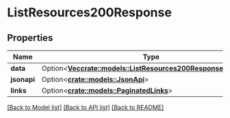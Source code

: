 # ListResources200Response

## Properties

Name | Type | Description | Notes
------------ | ------------- | ------------- | -------------
**data** | Option<[**Vec<crate::models::ListResources200ResponseDataInner>**](listResources_200_response_data_inner.md)> |  | [optional]
**jsonapi** | Option<[**crate::models::JsonApi**](JsonApi.md)> |  | [optional]
**links** | Option<[**crate::models::PaginatedLinks**](PaginatedLinks.md)> |  | [optional]

[[Back to Model list]](../README.md#documentation-for-models) [[Back to API list]](../README.md#documentation-for-api-endpoints) [[Back to README]](../README.md)


